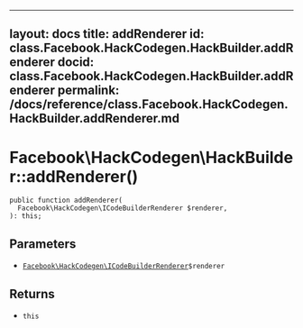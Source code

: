 
***

layout: docs
title: addRenderer
id: class.Facebook.HackCodegen.HackBuilder.addRenderer
docid: class.Facebook.HackCodegen.HackBuilder.addRenderer
permalink: /docs/reference/class.Facebook.HackCodegen.HackBuilder.addRenderer.md
---







# Facebook\\HackCodegen\\HackBuilder::addRenderer()




``` Hack
public function addRenderer(
  Facebook\HackCodegen\ICodeBuilderRenderer $renderer,
): this;
```




## Parameters




* [` Facebook\HackCodegen\ICodeBuilderRenderer `](<interface.Facebook.HackCodegen.ICodeBuilderRenderer.md>)`` $renderer ``




## Returns




- ` this `